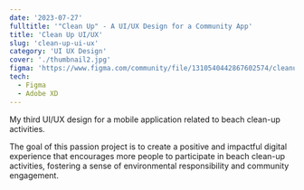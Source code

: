```yaml
---
date: '2023-07-27'
fulltitle: '"Clean Up" - A UI/UX Design for a Community App'
title: 'Clean Up UI/UX'
slug: 'clean-up-ui-ux'
category: 'UI UX Design'
cover: './thumbnail2.jpg'
figma: 'https://www.figma.com/community/file/1310540442867602574/cleanup-community-app'
tech:
  - Figma
  - Adobe XD
---
```


My third UI/UX design for a mobile application related to beach clean-up activities.

The goal of this passion project is to create a positive and impactful digital experience that encourages more people to participate in beach clean-up activities, fostering a sense of environmental responsibility and community engagement.
